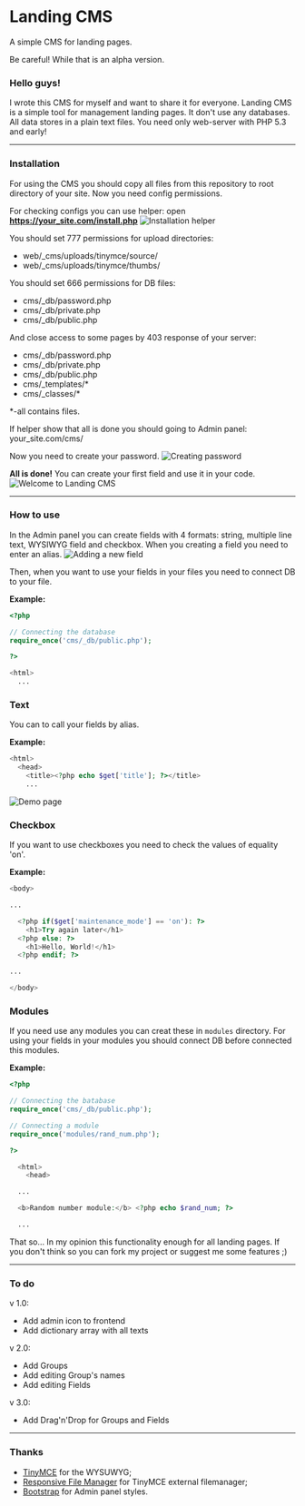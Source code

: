 # Landing CMS
A simple CMS for landing pages.

Be careful! While that is an alpha version.

### Hello guys!
I wrote this CMS for myself and want to share it for everyone.
Landing CMS is a simple tool for management landing pages. It don't use any databases. All data stores in a plain text files. You need only web-server with PHP 5.3 and early!

***

### Installation
For using the CMS you should copy all files from this repository to root directory of your site. Now you need config permissions.

For checking configs you can use helper: open **https://your_site.com/install.php**
![Installation helper](https://github.com/Elias-Black/Landing-CMS/blob/gh-pages/screenshots/installation.png "Installation helper")

You should set 777 permissions for upload directories:
- web/_cms/uploads/tinymce/source/
- web/_cms/uploads/tinymce/thumbs/

You should set 666 permissions for DB files:
- cms/_db/password.php
- cms/_db/private.php
- cms/_db/public.php

And close access to some pages by 403 response of your server:
- cms/_db/password.php
- cms/_db/private.php
- cms/_db/public.php
- cms/_templates/*
- cms/_classes/*

*-all contains files.

If helper show that all is done you should going to Admin panel: your_site.com/cms/

Now you need to create your password.
![Creating password](https://github.com/Elias-Black/Landing-CMS/blob/gh-pages/screenshots/creating-password.png "Creating password")

**All is done!** You can create your first field and use it in your code.
![Welcome to Landing CMS](https://github.com/Elias-Black/Landing-CMS/blob/gh-pages/screenshots/clean-cms.png "Welcome to Landing CMS")

***

### How to use
In the Admin panel you can create fields with 4 formats: string, multiple line text, WYSIWYG field and checkbox. When you creating a field you need to enter an alias.
![Adding a new field](https://github.com/Elias-Black/Landing-CMS/blob/gh-pages/screenshots/adding-field.png "Adding a new field")


Then, when you want to use your fields in your files you need to connect DB to your file.

**Example:**
```php
<?php

// Connecting the database
require_once('cms/_db/public.php');

?>

<html>
  ...
```
### Text
You can to call your fields by alias.

**Example:**
```php
<html>
  <head>
    <title><?php echo $get['title']; ?></title>
    ...
```
![Demo page](https://github.com/Elias-Black/Landing-CMS/blob/gh-pages/screenshots/demo-page.png "Demo page")
### Checkbox
If you want to use checkboxes you need to check the values of equality 'on'.

**Example:**
```php
<body>

...

  <?php if($get['maintenance_mode'] == 'on'): ?>
    <h1>Try again later</h1>
  <?php else: ?>
    <h1>Hello, World!</h1>
  <?php endif; ?>

...

</body>
```
### Modules
If you need use any modules you can creat these in `modules` directory. For using your fields in your modules you should connect DB before connected this modules.

**Example:**
```php
<?php

// Connecting the batabase
require_once('cms/_db/public.php');

// Connecting a module
require_once('modules/rand_num.php');

?>

  <html>
    <head>

  ...

  <b>Random number module:</b> <?php echo $rand_num; ?>

  ...
```
That so... In my opinion this functionality enough for all landing pages. If you
 don't think so you can fork my project or suggest me some features ;)
***

### To do
v 1.0:
- Add admin icon to frontend
- Add dictionary array with all texts

v 2.0:
- Add Groups
- Add editing Group's names
- Add editing Fields

v 3.0:
- Add Drag'n'Drop for Groups and Fields

***

### Thanks
- [TinyMCE](https://github.com/tinymce/tinymce "TinyMCE project on GitHub.") for the WYSUWYG;
- [Responsive File Manager](http://www.responsivefilemanager.com/ "Responsive File Manager site.") for TinyMCE external filemanager;
- [Bootstrap](https://github.com/twbs/bootstrap "Bootstrap project on GitHub.") for Admin panel styles.
